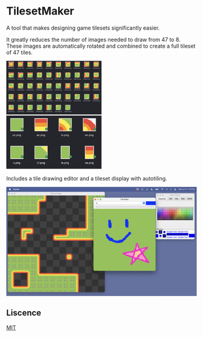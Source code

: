 # TilesetMaker
A tool that makes designing game tilesets significantly easier. <br/>

It greatly reduces the number of images needed to draw from 47 to 8. These images are automatically rotated and combined to create a full tileset of 47 tiles. <br/>

<img src="/resources/47tiles.png"     alt="full tileset consisting of 47 tiles"      style="width: 50%; height: 50%">
<img src="/resources/8tiles.png"      alt="reduced tileset consisting of 8 images"   style="width: 50%; height: 50%">

Includes a tile drawing editor and a tileset display with autotiling.

<img src="/resources/screenshot.png"  alt="screenshot">

## Liscence
[MIT](https://choosealicense.com/licenses/mit/)
